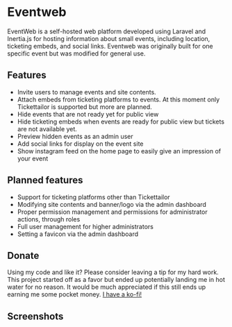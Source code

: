 # Eventweb

EventWeb is a self-hosted web platform developed using Laravel and Inertia.js for hosting information about small events, including location, ticketing embeds, and social links. Eventweb was originally built for one specific event but was modified for general use.

## Features
- Invite users to manage events and site contents.
- Attach embeds from ticketing platforms to events. At this moment only Tickettailor is supported but more are planned.
- Hide events that are not ready yet for public view
- Hide ticketing embeds when events are ready for public view but tickets are not available yet.
- Preview hidden events as an admin user
- Add social links for display on the event site
- Show instagram feed on the home page to easily give an impression of your event

## Planned features
- Support for ticketing platforms other than Tickettailor
- Modifying site contents and banner/logo via the admin dashboard
- Proper permission management and permissions for administrator actions, through roles
- Full user management for higher administrators
- Setting a favicon via the admin dashboard

## Donate
Using my code and like it? Please consider leaving a tip for my hard work. This project started off as a favor but ended up potentially landing me in hot water for no reason. It would be much appreciated if this still ends up earning me some pocket money. [I have a ko-fi!](https://ko-fi.com/naamloos)

## Screenshots

